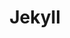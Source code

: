 ---
layout: project
title: "Jekyll"
description: "How to use Jekyll"
header-img: "img/home-bg.jpg"
category: Jekyll
---
